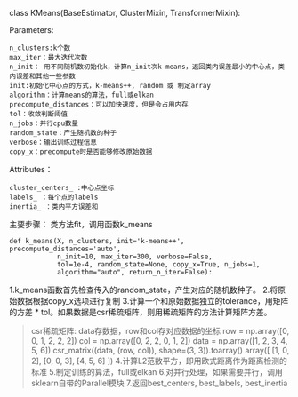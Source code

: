 class KMeans(BaseEstimator, ClusterMixin, TransformerMixin):

Parameters:

```
n_clusters:k个数
max_iter：最大迭代次数
n_init： 用不同随机数初始化k，计算n_init次k-means，返回类内误差最小的中心点，类内误差和其他一些参数
init:初始化中心点的方式，k-means++, random 或 制定array
algorithm：计算means的算法，full或elkan
precompute_distances：可以加快速度，但是会占用内存
tol：收敛判断阈值
n_jobs：并行cpu数量
random_state：产生随机数的种子
verbose：输出训练过程信息
copy_x：precompute时是否能够修改原始数据
```

Attributes：

```
cluster_centers_ :中心点坐标
labels_ ：每个点的labels
inertia_ ：类内平方误差和
```
主要步骤：
类方法fit，调用函数k_means

```
def k_means(X, n_clusters, init='k-means++', precompute_distances='auto',
            n_init=10, max_iter=300, verbose=False,
            tol=1e-4, random_state=None, copy_x=True, n_jobs=1,
            algorithm="auto", return_n_iter=False):
```

1.k_means函数首先检查传入的random_state，产生对应的随机数种子。
2.将原始数据根据copy_x选项进行复制
3.计算一个和原始数据独立的tolerance，用矩阵的方差 * tol。如果数据是csr稀疏矩阵，则用稀疏矩阵的方法计算矩阵方差。
>csr稀疏矩阵: data存数据，row和col存对应数据的坐标
>row = np.array([0, 0, 1, 2, 2, 2])
>col = np.array([0, 2, 2, 0, 1, 2])
>data = np.array([1, 2, 3, 4, 5, 6])
>csr_matrix((data, (row, col)), shape=(3, 3)).toarray()
>array([
>[1, 0, 2],
>[0, 0, 3],
>[4, 5, 6]
>])
4.计算L2范数平方，即用欧式距离作为距离检测的标准
5.制定训练的算法，full或elkan
6.对并行处理，如果需要并行，调用sklearn自带的Parallel模块
7.返回best_centers, best_labels, best_inertia



